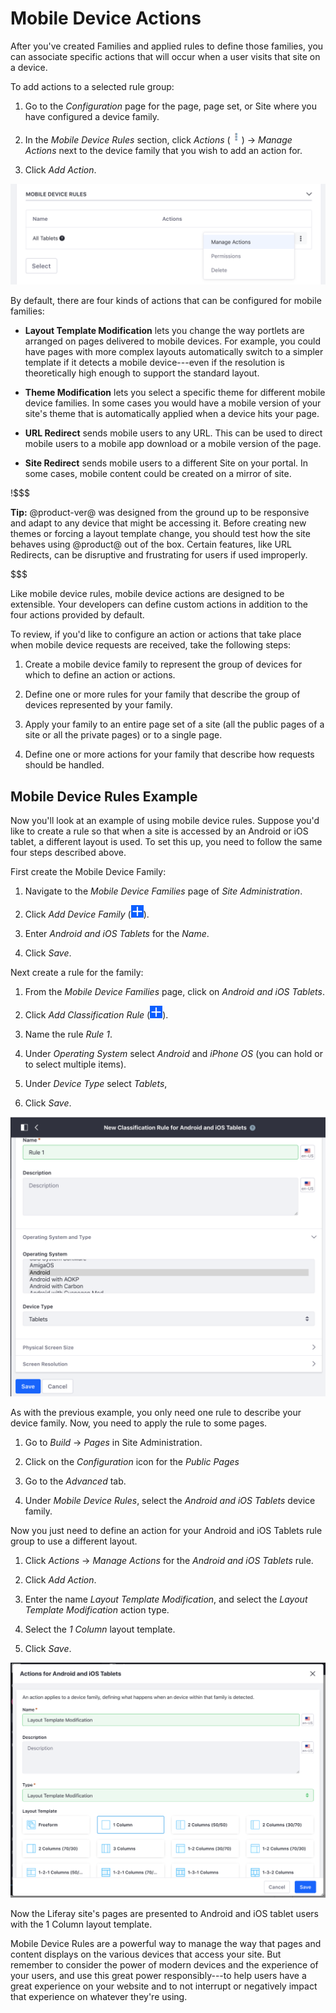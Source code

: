 # Mobile Device Actions

After you've created Families and applied rules to define those families, you 
can associate specific actions that will occur when a user visits that site on 
a device.

To add actions to a selected rule group:

1.  Go to the *Configuration* page for the page, page set, or Site where you 
    have configured a device family.

2.  In the *Mobile Device Rules* section, click *Actions* (![Actions](../../../../../../images/icon-actions.png)) &rarr; *Manage 
    Actions* next to the device family that you wish to add an action for.
    
3.  Click *Add Action*.

![Figure X: Getting to the Manage Actions page.](../../../../../../images/manage-mobile-actions.png)


By default, there are four kinds of actions that can be configured for mobile families:

* **Layout Template Modification** lets you change the way portlets are 
    arranged on pages delivered to mobile devices. For example, you could have
    pages with more complex layouts automatically switch to a simpler template
    if it detects a mobile device---even if the resolution is theoretically high
    enough to support the standard layout.

* **Theme Modification** lets you select a specific theme for different mobile 
    device families. In some cases you would have a mobile version of your 
    site's theme that is automatically applied when a device hits your page.

* **URL Redirect** sends mobile users to any URL. This can be used 
    to direct mobile users to a mobile app download or a mobile version of the 
    page.

* **Site Redirect** sends mobile users to a different Site on your portal. In 
    some cases, mobile content could be created on a mirror of site.

!$$$

**Tip:** @product-ver@ was designed from the ground up to be responsive and 
adapt to any device that might be accessing it. Before creating new themes or 
forcing a layout template change, you should test how the site behaves using 
@product@ out of the box. Certain features, like URL Redirects, can be 
disruptive and frustrating for users if used improperly.

$$$

Like mobile device rules, mobile device actions are designed to be extensible. 
Your developers can define custom actions in addition to the four actions 
provided by default.

To review, if you'd like to configure an action or actions that take place when
mobile device requests are received, take the following steps:

1.  Create a mobile device family to represent the group of devices for which to
    define an action or actions.

2.  Define one or more rules for your family that describe the group of
    devices represented by your family.

3.  Apply your family to an entire page set of a site (all the public pages of a
    site or all the private pages) or to a single page.

4.  Define one or more actions for your family that describe how requests should
    be handled.

## Mobile Device Rules Example

Now you'll look at an example of using mobile device rules. Suppose you'd like 
to create a rule so that when a site is accessed by an Android or iOS tablet, a 
different layout is used. To set this up, you need to follow the same four 
steps described above.

First create the Mobile Device Family:

1.  Navigate to the *Mobile Device Families* page of *Site Administration*.

2.  Click *Add Device Family* (![Add Device Family](../../../../../../images/icon-add.png)).

3.  Enter *Android and iOS Tablets* for the *Name*.

4.  Click *Save*.

Next create a rule for the family:

1.  From the *Mobile Device Families* page, click on *Android and iOS Tablets*.

2.  Click *Add Classification Rule* (![Add Classification Rule](../../../../../../images/icon-add.png)).

3.  Name the rule *Rule 1*.

4.  Under *Operating System* select *Android* and *iPhone OS* (you can hold <CTRL> or <CMD> to select multiple items).

5.  Under *Device Type* select *Tablets*,

6.  Click *Save*.

![Figure X: Creating the Classification rule.](../../../../../../images/example-classification-rule.png)

As with the previous example, you only need one rule to describe your 
device family. Now, you need to apply the rule to some pages.

1.  Go to *Build* &rarr; *Pages* in Site Administration.

2.  Click on the *Configuration* icon for the *Public Pages*

3.  Go to the *Advanced* tab.

3.  Under *Mobile Device Rules*, select the *Android and iOS Tablets* device family.

Now you just need to define an action for your Android and iOS Tablets rule group to use a different layout.

1.  Click *Actions* &rarr; *Manage Actions* for the *Android and iOS Tablets* 
    rule.
    
2.  Click *Add Action*.

3.  Enter the name *Layout Template Modification*, and select the *Layout 
    Template Modification* action type.

4.  Select the *1 Column* layout template. 

5.  Click *Save*.

![Figure X: Creating the Actions for Android and iOS Tablets.](../../../../../../images/example-mobile-action.png)

Now the Liferay site's pages are presented to Android and iOS tablet users with 
the 1 Column layout template.

Mobile Device Rules are a powerful way to manage the way that pages and content 
displays on the various devices that access your site. But remember to consider 
the power of modern devices and the experience of your users, and use this great
power responsibly---to help users have a great experience on your website and 
to not interrupt or negatively impact that experience on whatever they're using.

